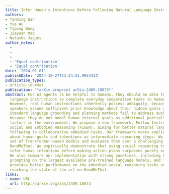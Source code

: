 ```yaml
---
title: Infer Human's Intentions Before Following Natural Language Instructions
authors:
- Yanming Wan
- Yue Wu
- Yiping Wang
- Jiayuan Mao
- Natasha Jaques
author_notes:
  - 
  - 
  - 
  - 'Equal contribution'
  - 'Equal contribution'
date: '2024-01-01'
publishDate: '2024-10-27T23:24:51.995443Z'
publication_types:
- article-journal
publication: '*arXiv preprint arXiv:2409.18073*'
abstract: For AI agents to be helpful to humans, they should be able to follow natural
  language instructions to complete everyday cooperative tasks in human environments.
  However, real human instructions inherently possess ambiguity, because the human
  speakers assume sufficient prior knowledge about their hidden goals and intentions.
  Standard language grounding and planning methods fail to address such ambiguities
  because they do not model human internal goals as additional partially observable
  factors in the environment. We propose a new framework, Follow Instructions with
  Social and Embodied Reasoning (FISER), aiming for better natural language instruction
  following in collaborative embodied tasks. Our framework makes explicit inferences
  about human goals and intentions as intermediate reasoning steps. We implement a
  set of Transformer-based models and evaluate them over a challenging benchmark,
  HandMeThat. We empirically demonstrate that using social reasoning to explicitly
  infer human intentions before making action plans surpasses purely end-to-end approaches.
  We also compare our implementation with strong baselines, including Chain of Thought
  prompting on the largest available pre-trained language models, and find that FISER
  provides better performance on the embodied social reasoning tasks under investigation,
  reaching the state-of-the-art on HandMeThat.
links:
- name: URL
  url: http://arxiv.org/abs/2409.18073
---
```

